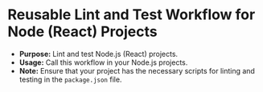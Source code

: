 # Reusable Lint and Test Workflow for Node (React) Projects

- **Purpose:** Lint and test Node.js (React) projects.
- **Usage:** Call this workflow in your Node.js projects.
- **Note:** Ensure that your project has the necessary scripts for linting and
  testing in the `package.json` file.
